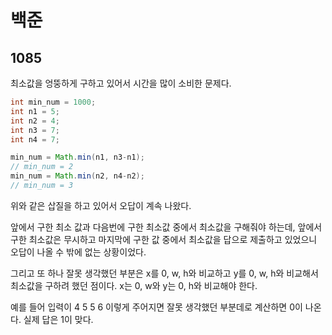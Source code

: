 # 백준

## 1085

최소값을 엉뚱하게 구하고 있어서 시간을 많이 소비한 문제다.

```java
int min_num = 1000;
int n1 = 5;
int n2 = 4;
int n3 = 7;
int n4 = 7;

min_num = Math.min(n1, n3-n1);
// min_num = 2
min_num = Math.min(n2, n4-n2);
// min_num = 3
```

위와 같은 삽질을 하고 있어서 오답이 계속 나왔다.

앞에서 구한 최소 값과 다음번에 구한 최소값 중에서 최소값을 구해줘야 하는데, 앞에서 구한 최소값은 무시하고 마지막에 구한 값 중에서 최소값을 답으로 제출하고 있었으니 오답이 나올 수 밖에 없는 상황이었다.



그리고 또 하나 잘못 생각했던 부분은 x를 0, w, h와 비교하고 y를 0, w, h와 비교해서 최소값을 구하려 했던 점이다. x는 0, w와 y는 0, h와 비교해야 한다.

예를 들어 입력이 4 5 5 6 이렇게 주어지면 잘못 생각했던 부분데로 계산하면 0이 나온다. 실제 답은 1이 맞다.


